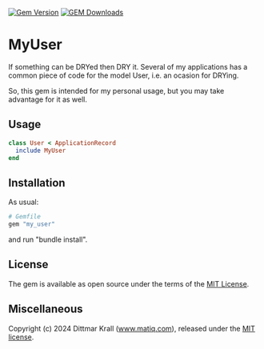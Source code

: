 [![Gem Version](https://badge.fury.io/rb/my_user.png)](http://badge.fury.io/rb/my_user)
[![GEM Downloads](https://img.shields.io/gem/dt/my_user?color=168AFE&logo=ruby&logoColor=FE1616)](https://rubygems.org/gems/my_user)

# MyUser
If something can be DRYed then DRY it.
Several of my applications has a common piece of code
for the model User,
i.e. an ocasion for DRYing.

So, this gem is intended for my personal usage,
but you may take advantage for it as well.

## Usage
```ruby
class User < ApplicationRecord
  include MyUser
end
```

## Installation
As usual:
```ruby
# Gemfile
gem "my_user"
```
and run "bundle install".

## License
The gem is available as open source under the terms of the [MIT License](https://opensource.org/licenses/MIT).

## Miscellaneous
Copyright (c) 2024 Dittmar Krall (www.matiq.com),
released under the [MIT license](https://opensource.org/licenses/MIT).
